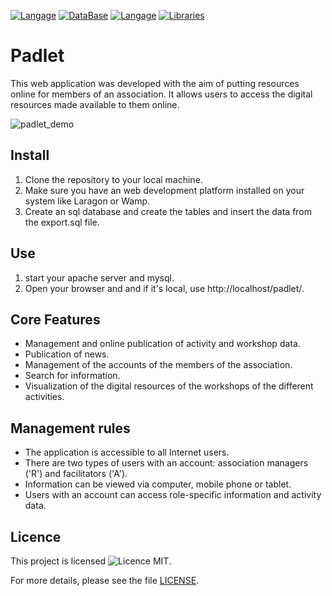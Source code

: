 [![Langage](https://img.shields.io/badge/Langage-PHP-blue.svg)](https://www.php.net/)
[![DataBase](https://img.shields.io/badge/DataBase-SQL-blue.svg)](https://www.sql.org/)
[![Langage](https://img.shields.io/badge/langage-HTML-orange.svg)](https://developer.mozilla.org/en-US/docs/Web/HTML)
[![Libraries](https://img.shields.io/badge/library-Bootstrap-blueviolet.svg)](https://getbootstrap.com/)

# Padlet

This web application was developed with the aim of putting resources online for members of an association. It allows users to access the digital resources made available to them online.

![padlet_demo](padlet_demo.gif)

## Install

1. Clone the repository to your local machine.
2. Make sure you have an web development platform installed on your system like Laragon or Wamp.
3. Create an sql database and create the tables and insert the data from the export.sql file.


## Use

1. start your apache server and mysql.
2. Open your browser and and if it's local, use http://localhost/padlet/.


## Core Features

- Management and online publication of activity and workshop data.
- Publication of news.
- Management of the accounts of the members of the association.
- Search for information.
- Visualization of the digital resources of the workshops of the different activities.

## Management rules

- The application is accessible to all Internet users.
- There are two types of users with an account: association managers ('R') and facilitators ('A').
- Information can be viewed via computer, mobile phone or tablet.
- Users with an account can access role-specific information and activity data.
  
## Licence

This project is licensed ![Licence MIT](https://img.shields.io/badge/Licence-MIT-blue.svg).

For more details, please see the file [LICENSE](licence.md).

